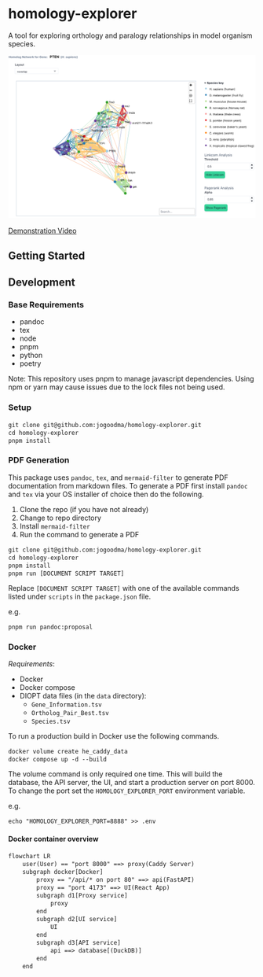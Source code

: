 # homology-explorer

A tool for exploring orthology and paralogy relationships in model organism species.

![Gene Homology Network of PTEN](./docs/images/PTEN_README.png)

[Demonstration Video](https://youtu.be/I-Q6B78EzIA)

## Getting Started

## Development

### Base Requirements

- pandoc
- tex
- node
- pnpm
- python
- poetry

Note: This repository uses pnpm to manage javascript dependencies. Using npm or yarn may cause
issues due to the lock files not being used.

### Setup

```shell
git clone git@github.com:jogoodma/homology-explorer.git
cd homology-explorer
pnpm install
```

### PDF Generation

This package uses `pandoc`, `tex`, and `mermaid-filter` to generate PDF documentation from
markdown files. To generate a PDF first install `pandoc` and `tex` via your OS installer
of choice then do the following.

1. Clone the repo (if you have not already)
2. Change to repo directory
3. Install `mermaid-filter`
4. Run the command to generate a PDF

```shell
git clone git@github.com:jogoodma/homology-explorer.git
cd homology-explorer
pnpm install
pnpm run [DOCUMENT SCRIPT TARGET]
```

Replace `[DOCUMENT SCRIPT TARGET]` with one of the available commands listed under `scripts` in the
`package.json` file.

e.g.

```shell
pnpm run pandoc:proposal
```

### Docker

*Requirements*:
 * Docker
 * Docker compose
 * DIOPT data files (in the `data` directory):
   * `Gene_Information.tsv`
   * `Ortholog_Pair_Best.tsv`
   * `Species.tsv`

To run a production build in Docker use the following commands. 
```shell
docker volume create he_caddy_data
docker compose up -d --build
```
The volume command is only required one time.
This will build the database, the API server, the UI, and start a production server on port 8000.
To change the port set the `HOMOLOGY_EXPLORER_PORT` environment
variable.

e.g.
```shell
echo "HOMOLOGY_EXPLORER_PORT=8888" >> .env
```

#### Docker container overview
```mermaid
flowchart LR
    user(User) == "port 8000" ==> proxy(Caddy Server)
    subgraph docker[Docker]
        proxy == "/api/* on port 80" ==> api(FastAPI)
        proxy == "port 4173" ==> UI(React App)
        subgraph d1[Proxy service]
            proxy
        end
        subgraph d2[UI service]
            UI
        end
        subgraph d3[API service]
            api ==> database[(DuckDB)]
        end
    end
```
